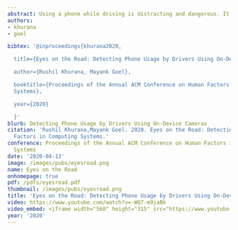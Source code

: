 ```yaml
---
abstract: Using a phone while driving is distracting and dangerous. It increases the accident chances by 400%. Several techniques have been proposed in the past to detect driver distraction due to phone usage. However, such techniques usually require instrumenting the user or the car with custom hardware. While detecting phone usage in the car can be done by using the phone's GPS, it is harder to identify whether the phone is used by the driver or one of the passengers. In this paper, we present a lightweight, software-only solution that uses the phone's camera to observe the car's interior geometry to distinguish phone position and orientation. We then use this information to distinguish between driver and passenger phone use. We collected data in 16 different cars with 33 different users and achieved an overall accuracy of 94% when the phone is held in hand and 92.2% when the phone is docked (<=1sec. delay). With just a software upgrade, this work can enable smartphones to proactively adapt to the user's context in the car and and substantially reduce distracted driving incidents.
authors:
- khurana
- goel

bibtex: '@inproceedings{khurana2020,

  title={Eyes on the Road: Detecting Phone Usage by Drivers Using On-Device Cameras},

  author={Rushil Khurana, Mayank Goel},

  booktitle={Proceedings of the Annual ACM Conference on Human Factors in Computing
  Systems},

  year={2020}

  }'
blurb: Detecting Phone Usage by Drivers Using On-Device Cameras
citation: 'Rushil Khurana,Mayank Goel. 2020. Eyes on the Road: Detecting Phone Usage by Drivers Using On-Device Cameras. Proceedings of the Annual ACM Conference on Human
  Factors in Computing Systems.'
conference: Proceedings of the Annual ACM Conference on Human Factors in Computing
  Systems
date: '2020-04-13'
image: /images/pubs/eyesroad.png
name: Eyes on the Road
onhomepage: true
pdf: /pdfs/eyesroad.pdf
thumbnail: /images/pubs/eyesroad.png
title: 'Eyes on the Road: Detecting Phone Usage by Drivers Using On-Device Cameras'
video: https://www.youtube.com/watch?v=-WQ7-m9jaBk
video_embed: <iframe width="560" height="315" src="https://www.youtube.com/embed/-WQ7-m9jaBk" frameborder="0" allow="accelerometer; autoplay; encrypted-media; gyroscope; picture-in-picture" allowfullscreen></iframe>
year: '2020'
---
```


